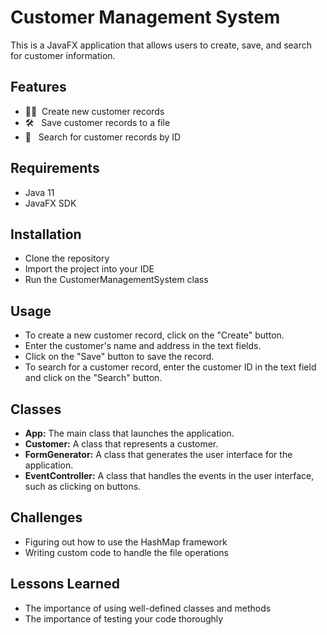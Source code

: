 # Customer Management System
This is a JavaFX application that allows users to create, save, and search for customer information.

## Features
* 🙋‍♂️ &nbsp;Create new customer records
* 🛠 &nbsp; Save customer records to a file
* 📖 &nbsp; Search for customer records by ID

## Requirements
- Java 11
- JavaFX SDK

## Installation
- Clone the repository
- Import the project into your IDE
- Run the CustomerManagementSystem class

## Usage
- To create a new customer record, click on the "Create" button.
- Enter the customer's name and address in the text fields.
- Click on the "Save" button to save the record.
- To search for a customer record, enter the customer ID in the text field and click on the "Search" button.

## Classes
- **App:** The main class that launches the application.
- **Customer:** A class that represents a customer.
- **FormGenerator:** A class that generates the user interface for the application.
- **EventController:** A class that handles the events in the user interface, such as clicking on buttons.

## Challenges
- Figuring out how to use the HashMap framework
- Writing custom code to handle the file operations

## Lessons Learned
- The importance of using well-defined classes and methods
- The importance of testing your code thoroughly